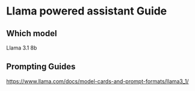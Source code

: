 # Llama powered assistant Guide

## Which model
Llama 3.1 8b

## Prompting Guides
https://www.llama.com/docs/model-cards-and-prompt-formats/llama3_1/
